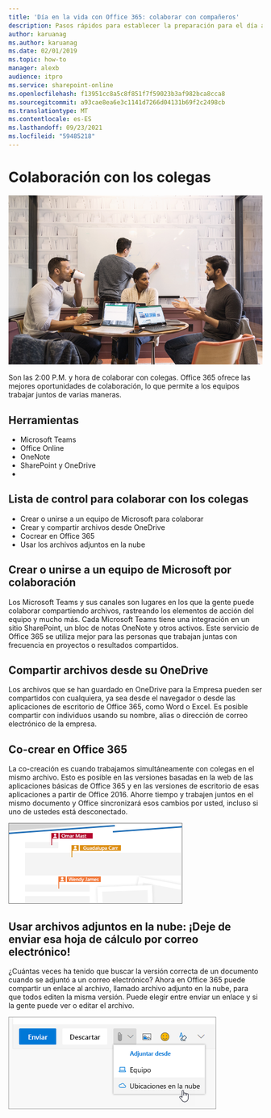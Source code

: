 ```yaml
---
title: 'Día en la vida con Office 365: colaborar con compañeros'
description: Pasos rápidos para establecer la preparación para el día a la mano con Office 365
author: karuanag
ms.author: karuanag
ms.date: 02/01/2019
ms.topic: how-to
manager: alexb
audience: itpro
ms.service: sharepoint-online
ms.openlocfilehash: f13951cc8a5c8f851f7f59023b3af982bca8cca8
ms.sourcegitcommit: a93cae8ea6e3c1141d7266d04131b69f2c2498cb
ms.translationtype: MT
ms.contentlocale: es-ES
ms.lasthandoff: 09/23/2021
ms.locfileid: "59485218"
---
```

# <a name="collaborating-with-colleagues"></a>Colaboración con los colegas

![Visual de recorrido](media/ditl_collab.png)

Son las 2:00 P.M. y hora de colaborar con colegas. Office 365 ofrece las mejores oportunidades de colaboración, lo que permite a los equipos trabajar juntos de varias maneras. 

## <a name="tools"></a>Herramientas
- Microsoft Teams
- Office Online
- OneNote
- SharePoint y OneDrive
- 
## <a name="checklist-for-collaborating-with-colleagues"></a>Lista de control para colaborar con los colegas
- Crear o unirse a un equipo de Microsoft para colaborar
- Crear y compartir archivos desde OneDrive 
- Cocrear en Office 365 
- Usar los archivos adjuntos en la nube

## <a name="create-or-join-a-microsoft-team-for-collaboration"></a>Crear o unirse a un equipo de Microsoft por colaboración

Los Microsoft Teams y sus canales son lugares en los que la gente puede colaborar compartiendo archivos, rastreando los elementos de acción del equipo y mucho más. Cada Microsoft Teams tiene una integración en un sitio SharePoint, un bloc de notas OneNote y otros activos. Este servicio de Office 365 se utiliza mejor para las personas que trabajan juntas con frecuencia en proyectos o resultados compartidos. 

## <a name="share-files-from-your-onedrive"></a>Compartir archivos desde su OneDrive
Los archivos que se han guardado en OneDrive para la Empresa pueden ser compartidos con cualquiera, ya sea desde el navegador o desde las aplicaciones de escritorio de Office 365, como Word o Excel. Es posible compartir con individuos usando su nombre, alias o dirección de correo electrónico de la empresa. 

## <a name="co-create-in-office-365"></a>Co-crear en Office 365
La co-creación es cuando trabajamos simultáneamente con colegas en el mismo archivo. Esto es posible en las versiones basadas en la web de las aplicaciones básicas de Office 365 y en las versiones de escritorio de esas aplicaciones a partir de Office 2016.  Ahorre tiempo y trabajen juntos en el mismo documento y Office sincronizará esos cambios por usted, incluso si uno de ustedes está desconectado. 

![Co-autor en Word](media/ditl_coauth.png)

## <a name="use-cloud-attachments---stop-emailing-that-spreadsheet"></a>Usar archivos adjuntos en la nube: ¡Deje de enviar esa hoja de cálculo por correo electrónico!
¿Cuántas veces ha tenido que buscar la versión correcta de un documento cuando se adjuntó a un correo electrónico? Ahora en Office 365 puede compartir un enlace al archivo, llamado archivo adjunto en la nube, para que todos editen la misma versión.  Puede elegir entre enviar un enlace y si la gente puede ver o editar el archivo. 

![Adjuntos a la nube](media/ditl_cloudattach.png)

